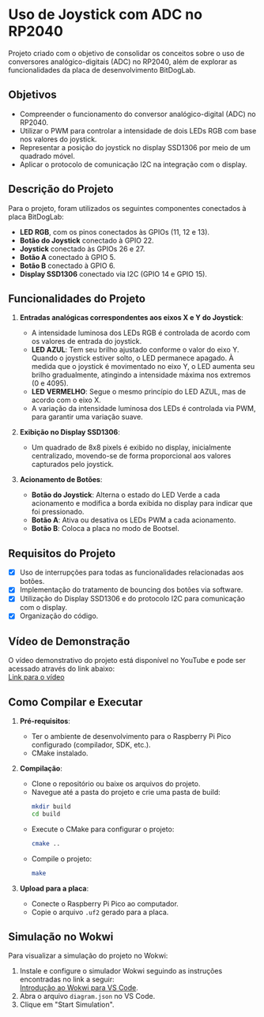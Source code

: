 # Uso de Joystick com ADC no RP2040

Projeto criado com o objetivo de consolidar os conceitos sobre o uso de conversores analógico-digitais (ADC) no RP2040, além de explorar as funcionalidades da placa de desenvolvimento BitDogLab.

## Objetivos
- Compreender o funcionamento do conversor analógico-digital (ADC) no RP2040.
- Utilizar o PWM para controlar a intensidade de dois LEDs RGB com base nos valores do joystick.
- Representar a posição do joystick no display SSD1306 por meio de um quadrado móvel.
- Aplicar o protocolo de comunicação I2C na integração com o display.

## Descrição do Projeto
Para o projeto, foram utilizados os seguintes componentes conectados à placa BitDogLab:
- **LED RGB**, com os pinos conectados às GPIOs (11, 12 e 13).
- **Botão do Joystick** conectado à GPIO 22.
- **Joystick** conectado às GPIOs 26 e 27.
- **Botão A** conectado à GPIO 5.
- **Botão B** conectado à GPIO 6.
- **Display SSD1306** conectado via I2C (GPIO 14 e GPIO 15).

## Funcionalidades do Projeto
1. **Entradas analógicas correspondentes aos eixos X e Y do Joystick**:
   - A intensidade luminosa dos LEDs RGB é controlada de acordo com os valores de entrada do joystick.
   - **LED AZUL**: Tem seu brilho ajustado conforme o valor do eixo Y. Quando o joystick estiver solto, o LED permanece apagado. À medida que o joystick é movimentado no eixo Y, o LED aumenta seu brilho gradualmente, atingindo a intensidade máxima nos extremos (0 e 4095).
   - **LED VERMELHO**: Segue o mesmo princípio do LED AZUL, mas de acordo com o eixo X.
   - A variação da intensidade luminosa dos LEDs é controlada via PWM, para garantir uma variação suave.

2. **Exibição no Display SSD1306**:
   - Um quadrado de 8x8 pixels é exibido no display, inicialmente centralizado, movendo-se de forma proporcional aos valores capturados pelo joystick.

3. **Acionamento de Botões**:
   - **Botão do Joystick**: Alterna o estado do LED Verde a cada acionamento e modifica a borda exibida no display para indicar que foi pressionado.
   - **Botão A**: Ativa ou desativa os LEDs PWM a cada acionamento.
   - **Botão B**: Coloca a placa no modo de Bootsel.

## Requisitos do Projeto
- [X] Uso de interrupções para todas as funcionalidades relacionadas aos botões.
- [X] Implementação do tratamento de bouncing dos botões via software.
- [X] Utilização do Display SSD1306 e do protocolo I2C para comunicação com o display.
- [X] Organização do código.

## Vídeo de Demonstração
O vídeo demonstrativo do projeto está disponível no YouTube e pode ser acessado através do link abaixo:  
[Link para o vídeo](https://youtu.be/VVpNzHf7Fh0?si=VUB-1-4bW-lpWyld)

## Como Compilar e Executar
1. **Pré-requisitos**:
   - Ter o ambiente de desenvolvimento para o Raspberry Pi Pico configurado (compilador, SDK, etc.).
   - CMake instalado.

2. **Compilação**:
   - Clone o repositório ou baixe os arquivos do projeto.
   - Navegue até a pasta do projeto e crie uma pasta de build:
     ```bash
     mkdir build
     cd build
     ```
   - Execute o CMake para configurar o projeto:
     ```bash
     cmake ..
     ```
   - Compile o projeto:
     ```bash
     make
     ```

3. **Upload para a placa**:
   - Conecte o Raspberry Pi Pico ao computador.
   - Copie o arquivo `.uf2` gerado para a placa.

## Simulação no Wokwi
Para visualizar a simulação do projeto no Wokwi:
1. Instale e configure o simulador Wokwi seguindo as instruções encontradas no link a seguir:  
   [Introdução ao Wokwi para VS Code](https://docs.wokwi.com/pt-BR/vscode/getting-started).
2. Abra o arquivo `diagram.json` no VS Code.
3. Clique em "Start Simulation".